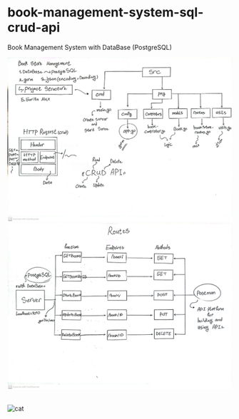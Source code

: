 # book-management-system-sql-crud-api

Book Management System with DataBase (PostgreSQL)

<img src="diagram0.jpg" width="850px">
<img src="diagram1.jpg" width="850px">

<br>![cat](https://github-production-user-asset-6210df.s3.amazonaws.com/62666332/253642655-0438a9e1-d47d-4570-873c-5ddd59f46e9e.svg)</br>
